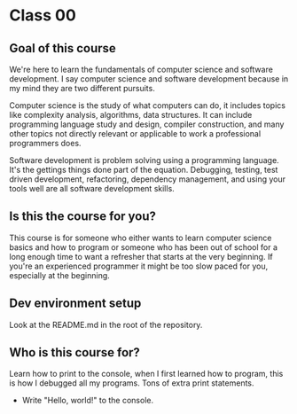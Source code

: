 # Class 00

## Goal of this course
We're here to learn the fundamentals of computer science and software development. I say computer science and software development because in my mind they are two different pursuits. 

Computer science is the study of what computers can do, it includes topics like complexity analysis, algorithms, data structures. It can include programming language study and design, compiler construction, and many other topics not directly relevant or applicable to work a professional programmers does.

Software development is problem solving using a programming language. It's the gettings things done part of the equation. Debugging, testing, test driven development, refactoring, dependency management, and using your tools well are all software development skills.

## Is this the course for you?
This course is for someone who either wants to learn computer science basics and how to program or someone who has been out of school for a long enough time to want a refresher that starts at the very beginning. If you're an experienced programmer it might be too slow paced for you, especially at the beginning.

## Dev environment setup
Look at the README.md in the root of the repository.

## Who is this course for?
Learn how to print to the console, when I first learned how to program, this is how I debugged all my programs. Tons of extra print statements.
- Write "Hello, world!" to the console.